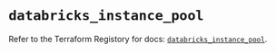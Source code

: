 # `databricks_instance_pool`

Refer to the Terraform Registory for docs: [`databricks_instance_pool`](https://registry.terraform.io/providers/databricks/databricks/1.31.1/docs/resources/instance_pool).
